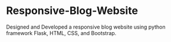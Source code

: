 # Responsive-Blog-Website
Designed and Developed a responsive blog website using python framework Flask, HTML, CSS, and Bootstrap.
